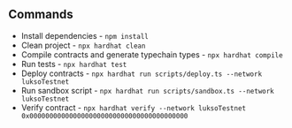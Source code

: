## Commands

- Install dependencies - `npm install`
- Clean project - `npx hardhat clean`
- Compile contracts and generate typechain types - `npx hardhat compile`
- Run tests - `npx hardhat test`
- Deploy contracts - `npx hardhat run scripts/deploy.ts --network luksoTestnet`
- Run sandbox script - `npx hardhat run scripts/sandbox.ts --network luksoTestnet`
- Verify contract - `npx hardhat verify --network luksoTestnet 0x0000000000000000000000000000000000000000`
